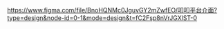 https://www.figma.com/file/BnoHQNMc0JguvGY2mZwfEO/叩叩平台介面?type=design&node-id=0-1&mode=design&t=fC2Fsp8nVrJGXlST-0
